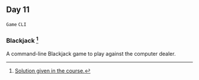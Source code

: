 ## Day 11

`Game` `CLI`


### Blackjack [^solution]

A command-line Blackjack game to play against the computer dealer.


[^solution]: [Solution given in the course.](https://replit.com/@appbrewery/blackjack-final)
